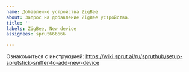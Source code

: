 ```yaml
---
name: Добавление устройства ZigBee
about: Запрос на добавление ZigBee устройства.
title: ''
labels: ZigBee, New device
assignees: sprut666666

---
```


Ознакомиться с инструкцией: https://wiki.sprut.ai/ru/spruthub/setup-sprutstick-sniffer-to-add-new-device
